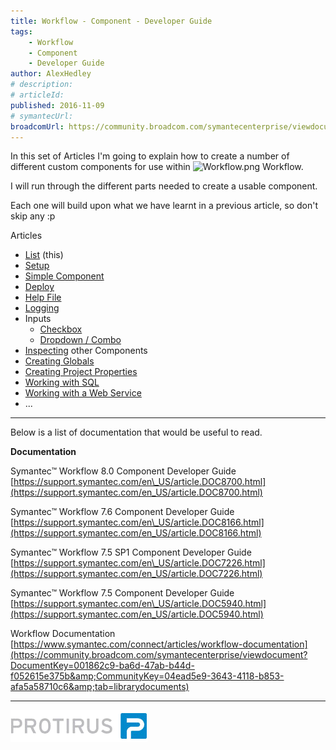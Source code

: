 ```yaml
---
title: Workflow - Component - Developer Guide
tags:
    - Workflow
    - Component
    - Developer Guide
author: AlexHedley
# description: 
# articleId: 
published: 2016-11-09
# symantecUrl:
broadcomUrl: https://community.broadcom.com/symantecenterprise/viewdocument/workflow-component-developer-gu-11?CommunityKey=04ead5e9-3643-4118-b853-afa5a58710c6&tab=librarydocuments
---
```


In this set of Articles I'm going to explain how to create a number of different custom components for use within ![Workflow.png](images\article-3608101-files_Workflow.png) Workflow.
  
I will run through the different parts needed to create a usable component.
  
Each one will build upon what we have learnt in a previous article, so don't skip any :p
  
Articles
  
- [List](https://community.broadcom.com/symantecenterprise/viewdocument?DocumentKey=2f07f920-0cbd-4be4-83a8-c6180eee3092&amp;CommunityKey=04ead5e9-3643-4118-b853-afa5a58710c6&amp;tab=librarydocuments) (this)
- [Setup](https://community.broadcom.com/symantecenterprise/viewdocument?DocumentKey=17aa2b9a-9092-40d0-afab-a6d8316de97d&amp;CommunityKey=04ead5e9-3643-4118-b853-afa5a58710c6&amp;tab=librarydocuments)
- [Simple Component](https://community.broadcom.com/symantecenterprise/viewdocument?DocumentKey=86d55504-8f8e-41c7-9eff-ad882326a8f7&amp;CommunityKey=04ead5e9-3643-4118-b853-afa5a58710c6&amp;tab=librarydocuments)
- [Deploy](https://community.broadcom.com/symantecenterprise/viewdocument?DocumentKey=70a9fde5-0d87-4b9d-a3be-0907567ffc00&amp;CommunityKey=04ead5e9-3643-4118-b853-afa5a58710c6&amp;tab=librarydocuments)
- [Help File](https://community.broadcom.com/symantecenterprise/viewdocument?DocumentKey=80437c69-ccc3-47e6-a850-9cf3f301b340&amp;CommunityKey=04ead5e9-3643-4118-b853-afa5a58710c6&amp;tab=librarydocuments)
- [Logging](https://community.broadcom.com/symantecenterprise/viewdocument?DocumentKey=63b72a9a-53b8-4d4b-bce3-5f0732b134d5&amp;CommunityKey=04ead5e9-3643-4118-b853-afa5a58710c6&amp;tab=librarydocuments)
- Inputs
    - [Checkbox](https://community.broadcom.com/symantecenterprise/viewdocument?DocumentKey=74c56ef7-1119-40fe-9d5f-3c7a1d808d4c&amp;CommunityKey=04ead5e9-3643-4118-b853-afa5a58710c6&amp;tab=librarydocuments)
    - [Dropdown / Combo](https://community.broadcom.com/symantecenterprise/viewdocument?DocumentKey=267159ac-b8e7-45b4-abe4-f85d78e30783&amp;CommunityKey=04ead5e9-3643-4118-b853-afa5a58710c6&amp;tab=librarydocuments)
- [Inspecting](https://community.broadcom.com/symantecenterprise/viewdocument?DocumentKey=2c3b3a6f-01d7-4157-a143-ba30c9edc930&amp;CommunityKey=04ead5e9-3643-4118-b853-afa5a58710c6&amp;tab=librarydocuments) other Components
- [Creating Globals](https://community.broadcom.com/symantecenterprise/viewdocument?DocumentKey=cf54de06-be56-46ff-b937-148efa57eaec&amp;CommunityKey=04ead5e9-3643-4118-b853-afa5a58710c6&amp;tab=librarydocuments)
- [Creating Project Properties](https://community.broadcom.com/symantecenterprise/viewdocument?DocumentKey=4cfc07c5-404e-49b3-81b6-520d4ea43d5c&amp;CommunityKey=04ead5e9-3643-4118-b853-afa5a58710c6&amp;tab=librarydocuments)
- [Working with SQL](https://community.broadcom.com/symantecenterprise/viewdocument?DocumentKey=f3cf0097-06e7-42f3-a747-d0dff319c1e5&amp;CommunityKey=04ead5e9-3643-4118-b853-afa5a58710c6&amp;tab=librarydocuments)
- [Working with a Web Service](https://community.broadcom.com/symantecenterprise/viewdocument?DocumentKey=26368883-708b-4432-999b-7064f2f25794&amp;CommunityKey=04ead5e9-3643-4118-b853-afa5a58710c6&amp;tab=librarydocuments)
- ...

- - -
  
Below is a list of documentation that would be useful to read.
  
**Documentation**
  
Symantec™ Workflow 8.0 Component Developer Guide  
[https://support.symantec.com/en\_US/article.DOC8700.html](https://support.symantec.com/en_US/article.DOC8700.html)
  
Symantec™ Workflow 7.6 Component Developer Guide  
[https://support.symantec.com/en\_US/article.DOC8166.html](https://support.symantec.com/en_US/article.DOC8166.html)
  
Symantec™ Workflow 7.5 SP1 Component Developer Guide  
[https://support.symantec.com/en\_US/article.DOC7226.html](https://support.symantec.com/en_US/article.DOC7226.html)  
  
Symantec™ Workflow 7.5 Component Developer Guide  
[https://support.symantec.com/en\_US/article.DOC5940.html](https://support.symantec.com/en_US/article.DOC5940.html)
  
Workflow Documentation  
[https://www.symantec.com/connect/articles/workflow-documentation](https://community.broadcom.com/symantecenterprise/viewdocument?DocumentKey=001862c9-ba6d-47ab-b44d-f052615e375b&amp;CommunityKey=04ead5e9-3643-4118-b853-afa5a58710c6&amp;tab=librarydocuments)
  
- - -
  
[![Protirus.png](images\Protirus.png)](https://www.protirus.com/)
